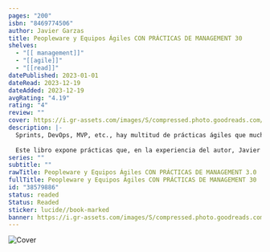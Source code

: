 ```yaml
---
pages: "200"
isbn: "8469774506"
author: Javier Garzas
title: Peopleware y Equipos Ágiles CON PRÁCTICAS DE MANAGEMENT 30
shelves:
  - "[[ management]]"
  - "[[agile]]"
  - "[[read]]"
datePublished: 2023-01-01
dateRead: 2023-12-19
dateAdded: 2023-12-19
avgRating: "4.19"
rating: "4"
review: ""
cover: https://i.gr-assets.com/images/S/compressed.photo.goodreads.com/books/1518632168l/38579886._SX318_.jpg
description: |-
  Sprints, DevOps, MVP, etc., hay multitud de prácticas ágiles que muchos ansían implantar, o usar apropiadamente, pero ninguna transformación ágil tendrá éxito si no se enfoca en los equipos, en las personas.  
    
  Este libro expone prácticas que, en la experiencia del autor, Javier Garzás, después de trabajar en numerosas implantaciones ágiles desde 2001, son clave para lograr verdaderamente equipos ágiles.
series: ""
subtitle: ""
rawTitle: Peopleware y Equipos Ágiles CON PRÁCTICAS DE MANAGEMENT 3.0
fullTitle: Peopleware y Equipos Ágiles CON PRÁCTICAS DE MANAGEMENT 30
id: "38579886"
status: readed
Status: Readed
sticker: lucide//book-marked
banner: https://i.gr-assets.com/images/S/compressed.photo.goodreads.com/books/1518632168l/38579886._SX318_.jpg
---
```

![Cover](https:&#x2F;&#x2F;i.gr-assets.com&#x2F;images&#x2F;S&#x2F;compressed.photo.goodreads.com&#x2F;books&#x2F;1518632168l&#x2F;38579886._SX318_.jpg)
